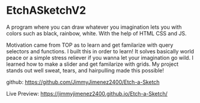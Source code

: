 # EtchASketchV2
A program where you can draw whatever you imagination lets you with colors such as black, rainbow, white. With the help of HTML CSS and JS.

Motivation came from TOP as to learn and get familarize with query selectors and functions. I built this in order to learn! It solves basically world peace or a simple stress reliever if you wanna let your imagination go wild. I learned how to make a slider and get familarize with grids. My project stands out well sweat, tears, and hairpulling made this possible!

github: https://github.com/JimmyJimenez2400/Etch-a-Sketch

Live Preview: https://jimmyjimenez2400.github.io/Etch-a-Sketch/
